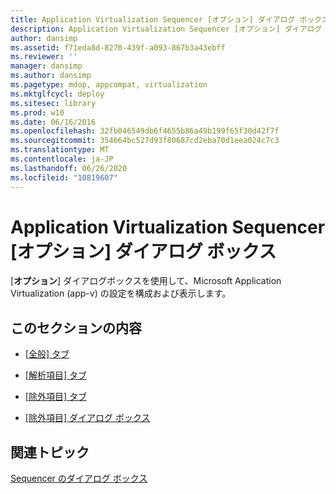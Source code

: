```yaml
---
title: Application Virtualization Sequencer [オプション] ダイアログ ボックス
description: Application Virtualization Sequencer [オプション] ダイアログ ボックス
author: dansimp
ms.assetid: f71eda8d-8270-439f-a093-867b3a43ebff
ms.reviewer: ''
manager: dansimp
ms.author: dansimp
ms.pagetype: mdop, appcompat, virtualization
ms.mktglfcycl: deploy
ms.sitesec: library
ms.prod: w10
ms.date: 06/16/2016
ms.openlocfilehash: 32fb046549db6f4655b86a49b199f65f30d42f7f
ms.sourcegitcommit: 354664bc527d93f80687cd2eba70d1eea024c7c3
ms.translationtype: MT
ms.contentlocale: ja-JP
ms.lasthandoff: 06/26/2020
ms.locfileid: "10819607"
---
```

# Application Virtualization Sequencer [オプション] ダイアログ ボックス


[**オプション**] ダイアログボックスを使用して、Microsoft Application Virtualization (app-v) の設定を構成および表示します。

## このセクションの内容


-   [[全般] タブ](general-tab-keep.md)

-   [[解析項目] タブ](parse-items-tab-keep.md)

-   [[除外項目] タブ](exclusion-items-tab-keep.md)

-   [[除外項目] ダイアログ ボックス](exclusion-item-dialog-box.md)

## 関連トピック


[Sequencer のダイアログ ボックス](sequencer-dialog-boxes.md)

 

 





